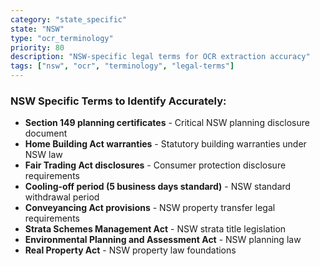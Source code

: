 ```yaml
---
category: "state_specific"
state: "NSW"
type: "ocr_terminology"
priority: 80
description: "NSW-specific legal terms for OCR extraction accuracy"
tags: ["nsw", "ocr", "terminology", "legal-terms"]
---
```


### NSW Specific Terms to Identify Accurately:

- **Section 149 planning certificates** - Critical NSW planning disclosure document
- **Home Building Act warranties** - Statutory building warranties under NSW law
- **Fair Trading Act disclosures** - Consumer protection disclosure requirements
- **Cooling-off period (5 business days standard)** - NSW standard withdrawal period
- **Conveyancing Act provisions** - NSW property transfer legal requirements
- **Strata Schemes Management Act** - NSW strata title legislation
- **Environmental Planning and Assessment Act** - NSW planning law
- **Real Property Act** - NSW property law foundations